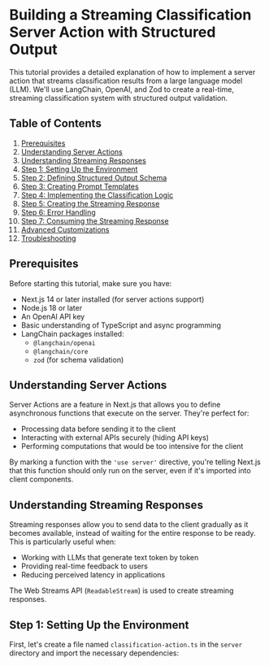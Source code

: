 # Building a Streaming Classification Server Action with Structured Output

This tutorial provides a detailed explanation of how to implement a server action that streams classification results from a large language model (LLM). We'll use LangChain, OpenAI, and Zod to create a real-time, streaming classification system with structured output validation.

## Table of Contents

1. [Prerequisites](#prerequisites)
2. [Understanding Server Actions](#understanding-server-actions)
3. [Understanding Streaming Responses](#understanding-streaming-responses)
4. [Step 1: Setting Up the Environment](#step-1-setting-up-the-environment)
5. [Step 2: Defining Structured Output Schema](#step-2-defining-structured-output-schema)
6. [Step 3: Creating Prompt Templates](#step-3-creating-prompt-templates)
7. [Step 4: Implementing the Classification Logic](#step-4-implementing-the-classification-logic)
8. [Step 5: Creating the Streaming Response](#step-5-creating-the-streaming-response)
9. [Step 6: Error Handling](#step-6-error-handling)
10. [Step 7: Consuming the Streaming Response](#step-7-consuming-the-streaming-response)
11. [Advanced Customizations](#advanced-customizations)
12. [Troubleshooting](#troubleshooting)

## Prerequisites

Before starting this tutorial, make sure you have:

- Next.js 14 or later installed (for server actions support)
- Node.js 18 or later
- An OpenAI API key
- Basic understanding of TypeScript and async programming
- LangChain packages installed:
  - `@langchain/openai`
  - `@langchain/core`
  - `zod` (for schema validation)

## Understanding Server Actions

Server Actions are a feature in Next.js that allows you to define asynchronous functions that execute on the server. They're perfect for:

- Processing data before sending it to the client
- Interacting with external APIs securely (hiding API keys)
- Performing computations that would be too intensive for the client

By marking a function with the `'use server'` directive, you're telling Next.js that this function should only run on the server, even if it's imported into client components.

## Understanding Streaming Responses

Streaming responses allow you to send data to the client gradually as it becomes available, instead of waiting for the entire response to be ready. This is particularly useful when:

- Working with LLMs that generate text token by token
- Providing real-time feedback to users
- Reducing perceived latency in applications

The Web Streams API (`ReadableStream`) is used to create streaming responses.

## Step 1: Setting Up the Environment

First, let's create a file named `classification-action.ts` in the `server` directory and import the necessary dependencies:
